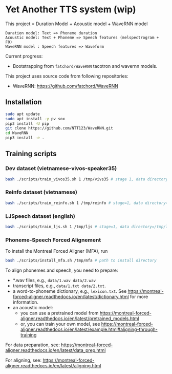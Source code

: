 # Yet Another TTS system (wip)

This project = Duration Model + Acoustic model + WaveRNN model

```
Duration model: Text => Phoneme duration
Acoustic model: Text + Phoneme => Speech features (melspectrogram + F0)
WaveRNN model : Speech features => Waveform
```

Current progress:
- Bootstrapping from `fatchord/WaveRNN` tacotron and wavernn models.


This project uses source code from following repositories:
- WaveRNN: https://github.com/fatchord/WaveRNN

## Installation

```sh
sudo apt update
sudo apt install -y pv sox
pip3 install -U pip
git clone https://github.com/NTT123/WaveRNN.git
cd WaveRNN
pip3 install -e .
```


## Training scripts

### Dev dataset (vietnamese-vivos-speaker35)

```sh
bash ./scripts/train_vivos35.sh 1 /tmp/vivs35 # stage 1, data directory /tmp/vivos35
```

### Reinfo dataset (vietnamese)

```sh
bash ./scripts/train_reinfo.sh 1 /tmp/reinfo # stage=1, data directory=/tmp/reinfo
```


### LJSpeech dataset (english)

```sh
bash ./scripts/train_ljs.sh 1 /tmp/ljs # stage=1, data directory=/tmp/ljs
```


### Phoneme-Speech Forced Alignement

To install the Montreal Forced Aligner (MFA), run
```sh
bash ./scripts/install_mfa.sh /tmp/mfa # path to install directory
```

To align phonemes and speech, you need to prepare:

- *.wav files, e.g., `data/1.wav data/2.wav`
- transcript files, e.g., `data/1.txt data/2.txt`.
- a word-to-phoneme dictionary, e.g., `lexicon.txt`. See https://montreal-forced-aligner.readthedocs.io/en/latest/dictionary.html for more information.
- an acoustic model:
   * you can use a pretrained model from https://montreal-forced-aligner.readthedocs.io/en/latest/pretrained_models.html
   * or, you can train your own model, see https://montreal-forced-aligner.readthedocs.io/en/latest/example.html#aligning-through-training

For data preparation, see: https://montreal-forced-aligner.readthedocs.io/en/latest/data_prep.html

For aligning, see: https://montreal-forced-aligner.readthedocs.io/en/latest/aligning.html

